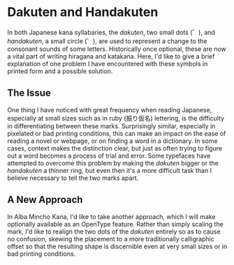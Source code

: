 # Dakuten and Handakuten

In both Japanese kana syllabaries, the *dakuten*, two small dots (゛), and *handakuten*, a small circle (゜), are used to represent a change to the consonant sounds of some letters. Historically once optional, these are now a vital part of writing hiragana and katakana. Here, I'd like to give a brief explanation of one problem I have encountered with these symbols in printed form and a possible solution.

## The Issue

One thing I have noticed with great frequency when reading Japanese, especially at small sizes such as in ruby (振り仮名) lettering, is the difficulty in differentiating between these marks. Surprisingly similar, especially in pixelated or bad printing conditions, this can make an impact on the ease of reading a novel or webpage, or on finding a word in a dictionary. In some cases, context makes the distinction clear, but just as often trying to figure out a word becomes a process of trial and error. Some typefaces have attempted to overcome this problem by making the *dakuten* bigger or the *handakuten* a thinner ring, but even then it's a more difficult task than I believe necessary to tell the two marks apart.

## A New Approach

In Alba Mincho Kana, I'd like to take another approach, which I will make optionally available as an OpenType feature. Rather than simply scaling the mark, I'd like to realign the two dots of the *dakuten* entirely so as to cause no confusion, skewing the placement to a more traditionally calligraphic offset so that the resulting shape is discernible even at very small sizes or in bad printing conditions.
